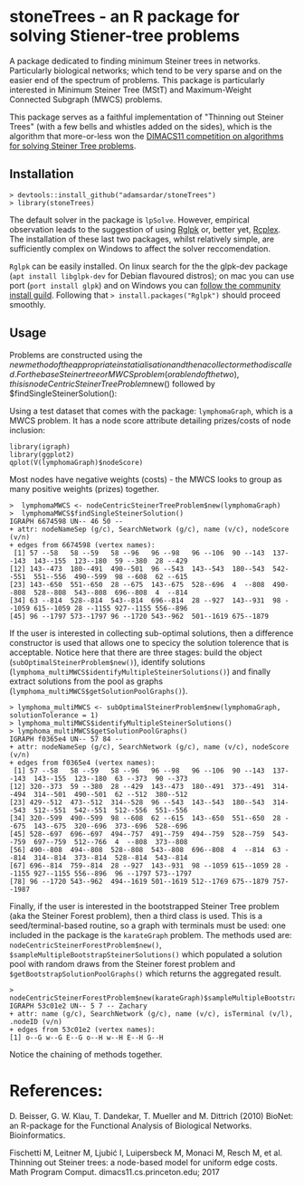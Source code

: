 # stoneTrees - an R package for solving Stiener-tree problems

A package dedicated to finding minimum Steiner trees in networks. Particularly biological networks; which tend to be very sparse and on the easier end of the spectrum of problems. This package is particularly interested in Minimum Steiner Tree (MStT) and Maximum-Weight Connected Subgraph (MWCS) problems.

This package serves as a faithful implementation of "Thinning out Steiner Trees" (with a few bells and whistles added on the sides), which is the algorithm that more-or-less won the [DIMACS11 competition on algorithms for solving Steiner Tree problems](http://dimacs11.zib.de/).

## Installation

```
> devtools::install_github("adamsardar/stoneTrees")
> library(stoneTrees)
```

The default solver in the package is `lpSolve`. However, empirical observation leads to the suggestion of using [Rglpk](https://cran.r-project.org/web/packages/Rglpk/index.html) or, better yet, [Rcplex](https://cran.r-project.org/web/packages/Rcplex/index.html). The installation of these last two packages, whilst relatively simple, are sufficiently complex on Windows to affect the solver reccomendation.

`Rglpk` can be easily installed. On linux search for the the glpk-dev package (`apt install libglpk-dev` for Debian flavoured distros); on mac you can use port (`port install glpk`) and on Windows you can [follow the community install guild](http://winglpk.sourceforge.net/). Following that `> install.packages("Rglpk")` should proceed smoothly.

## Usage

Problems are constructed using the $new method of the appropriate instatialisation and then a collector method is called. For the base Steiner tree or MWCS problem (or a blend of the two), this is nodeCentricSteinerTreeProblem$new() followed by $findSingleSteinerSolution():

Using a test dataset that comes with the package: `lymphomaGraph`, which is a MWCS problem. It has a node score attribute detailing prizes/costs of node inclusion:

```
library(igraph)
library(ggplot2)
qplot(V(lymphomaGraph)$nodeScore)
```

Most nodes have negative weights (costs) - the MWCS looks to group as many positive weights (prizes) together.

```
>  lymphomaMWCS <- nodeCentricSteinerTreeProblem$new(lymphomaGraph)
>  lymphomaMWCS$findSingleSteinerSolution()
IGRAPH 6674598 UN-- 46 50 -- 
+ attr: nodeNameSep (g/c), SearchNetwork (g/c), name (v/c), nodeScore (v/n)
+ edges from 6674598 (vertex names):
 [1] 57 --58   58 --59   58 --96   96 --98   96 --106  90 --143  137--143  143--155  123--180  59 --380  28 --429 
[12] 143--473  180--491  490--501  96 --543  143--543  180--543  542--551  551--556  490--599  98 --608  62 --615 
[23] 143--650  551--650  28 --675  143--675  528--696  4  --808  490--808  528--808  543--808  696--808  4  --814 
[34] 63 --814  528--814  543--814  696--814  28 --927  143--931  98 --1059 615--1059 28 --1155 927--1155 556--896 
[45] 96 --1797 573--1797 96 --1720 543--962  501--1619 675--1879
```

If the user is interested in collecting sub-optimal solutions, then a difference constructor is used that allows one to specicy the solution tolerence that is acceptable. Notice here that there are three stages: build the object (`subOptimalSteinerProblem$new()`), identify solutions (`lymphoma_multiMWCS$identifyMultipleSteinerSolutions()`) and finally extract solutions from the pool as graphs (`lymphoma_multiMWCS$getSolutionPoolGraphs()`).

```
> lymphoma_multiMWCS <- subOptimalSteinerProblem$new(lymphomaGraph, solutionTolerance = 1)
> lymphoma_multiMWCS$identifyMultipleSteinerSolutions()
> lymphoma_multiMWCS$getSolutionPoolGraphs()
IGRAPH f0365e4 UN-- 57 84 -- 
+ attr: nodeNameSep (g/c), SearchNetwork (g/c), name (v/c), nodeScore (v/n)
+ edges from f0365e4 (vertex names):
 [1] 57 --58   58 --59   58 --96   96 --98   96 --106  90 --143  137--143  143--155  123--180  63 --373  90 --373 
[12] 320--373  59 --380  28 --429  143--473  180--491  373--491  314--494  314--501  490--501  62 --512  380--512 
[23] 429--512  473--512  314--528  96 --543  143--543  180--543  314--543  512--551  542--551  512--556  551--556 
[34] 320--599  490--599  98 --608  62 --615  143--650  551--650  28 --675  143--675  320--696  373--696  528--696 
[45] 528--697  696--697  494--757  491--759  494--759  528--759  543--759  697--759  512--766  4  --808  373--808 
[56] 490--808  494--808  528--808  543--808  696--808  4  --814  63 --814  314--814  373--814  528--814  543--814 
[67] 696--814  759--814  28 --927  143--931  98 --1059 615--1059 28 --1155 927--1155 556--896  96 --1797 573--1797
[78] 96 --1720 543--962  494--1619 501--1619 512--1769 675--1879 757--1987
```

Finally, if the user is interested in the bootstrapped Steiner Tree problem (aka the Steiner Forest problem), then a third class is used. This is a seed/terminal-based routine, so a graph with terminals must be used: one included in the package is the `karateGraph` problem. The methods used are: `nodeCentricSteinerForestProblem$new()`, `$sampleMultipleBootstrapSteinerSolutions()` which populated a solution pool with random draws from the Steiner forest problem and `$getBootstrapSolutionPoolGraphs()` which returns the aggregated result.

```
> nodeCentricSteinerForestProblem$new(karateGraph)$sampleMultipleBootstrapSteinerSolutions()$getBootstrapSolutionPoolGraphs()
IGRAPH 53c01e2 UN-- 5 7 -- Zachary
+ attr: name (g/c), SearchNetwork (g/c), name (v/c), isTerminal (v/l), .nodeID (v/n)
+ edges from 53c01e2 (vertex names):
[1] o--G w--G E--G o--H w--H E--H G--H
```

Notice the chaining of methods together.

# References:

D. Beisser, G. W. Klau, T. Dandekar, T. Mueller and M. Dittrich (2010) BioNet: an R-package for the Functional Analysis of Biological Networks. Bioinformatics.

Fischetti M, Leitner M, Ljubić I, Luipersbeck M, Monaci M, Resch M, et al. Thinning out Steiner trees: a node-based model for uniform edge costs. Math Program Comput. dimacs11.cs.princeton.edu; 2017
